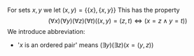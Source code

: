 For sets $x,y$ we let $(x,y)=\{ \{ x \}, \{ x,y \} \}$
This has the property 
$$
(\forall x)(\forall y)(\forall z)(\forall t)((x,y)=(z,t)\iff(x=z\land y=t))
$$
We introduce abbreviation:
- '$x$ is an ordered pair' means $(\exists y)(\exists z)(x=(y,z))$
